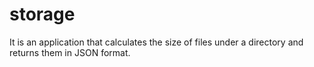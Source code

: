 # storage
It is an application that calculates the size of files under a directory and returns them in JSON format.
